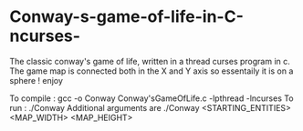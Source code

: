# Conway-s-game-of-life-in-C-ncurses-
The classic conway's game of life, written in a thread curses program in c. The game map is connected both in the X and Y axis so essentaily it is on a sphere ! enjoy


To compile : gcc -o Conway Conway'sGameOfLife.c -lpthread -lncurses
To run : ./Conway
Additional arguments are ./Conway <STARTING_ENTITIES> <SEED> <MAP_WIDTH> <MAP_HEIGHT>
